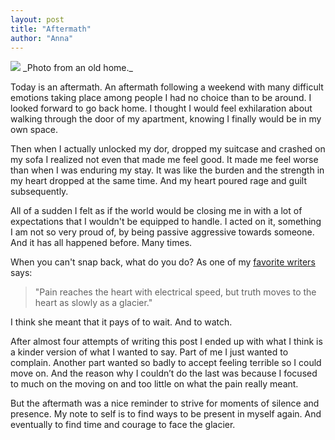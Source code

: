 ```yaml
---
layout: post
title: "Aftermath"
author: "Anna"
---
```


<img border="0" href="https://www.flickr.com/photos/halinakema/17090716445/" src="https://farm9.staticflickr.com/8054/29835907316_a1d38c3c9c_c.jpg">
_Photo from an old home._

Today is an aftermath. An aftermath following a weekend with many difficult emotions taking place among people I had no choice than to be around. I looked forward to go back home. I thought I would feel exhilaration about walking through the door of my apartment, knowing I finally would be in my own space.

Then when I actually unlocked my dor, dropped my suitcase and crashed on my sofa I realized not even that made me feel good. It made me feel worse than when I was enduring my stay. It was like the burden and the strength in my heart dropped at the same time. And my heart poured rage and guilt subsequently. 

All of a sudden I felt as if the world would be closing me in with a lot of expectations that I wouldn't be equipped to handle. I acted on it, something I am not so very proud of, by being passive aggressive towards someone. And it has all happened before. Many times.

When you can't snap back, what do you do? As one of my
[favorite writers](https://www.goodreads.com/quotes/152342-pain-reaches-the-heart-with-electrical-speed-but-truth-moves) says:

> "Pain reaches the heart with electrical speed, but truth moves to the heart as slowly as a glacier."

I think she meant that it pays of to wait. And to watch. 

After almost four attempts of writing this post I ended up with what I think is a kinder version of what I wanted to say. Part of me I just wanted to complain. Another part wanted so badly to accept feeling terrible so I could move on. And the reason why I couldn’t do the last was because I focused to much on the moving on and too little on what the pain really meant. 

But the aftermath was a nice reminder to strive for moments of silence and presence. My note to self is to find ways to be present in myself again. And eventually to find time and courage to face the glacier. 









